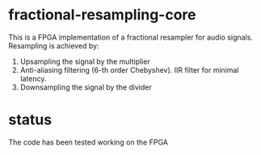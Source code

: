 # fractional-resampling-core

This is a FPGA implementation of a fractional resampler for audio signals.
Resampling is achieved by:
1. Upsampling the signal by the multiplier
2. Anti-aliasing filtering (6-th order Chebyshev). IIR filter for minimal latency.
3. Downsampling the signal by the divider

# status
The code has been tested working on the FPGA
